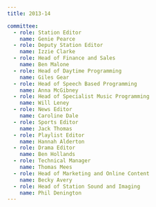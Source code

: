 ```yaml
---
title: 2013-14

committee:
  - role: Station Editor
    name: Genie Pearce
  - role: Deputy Station Editor
    name: Izzie Clarke
  - role: Head of Finance and Sales
    name: Ben Malone
  - role: Head of Daytime Programming
    name: Giles Gear
  - role: Head of Speech Based Programming
    name: Anna McGibney
  - role: Head of Specialist Music Programming
    name: Will Leney
  - role: News Editor
    name: Caroline Dale
  - role: Sports Editor
    name: Jack Thomas
  - role: Playlist Editor
    name: Hannah Alderton
  - role: Drama Editor
    name: Ben Hollands
  - role: Technical Manager
    name: Thomas Mees
  - role: Head of Marketing and Online Content
    name: Becky Avery
  - role: Head of Station Sound and Imaging
    name: Phil Denington
---
```


